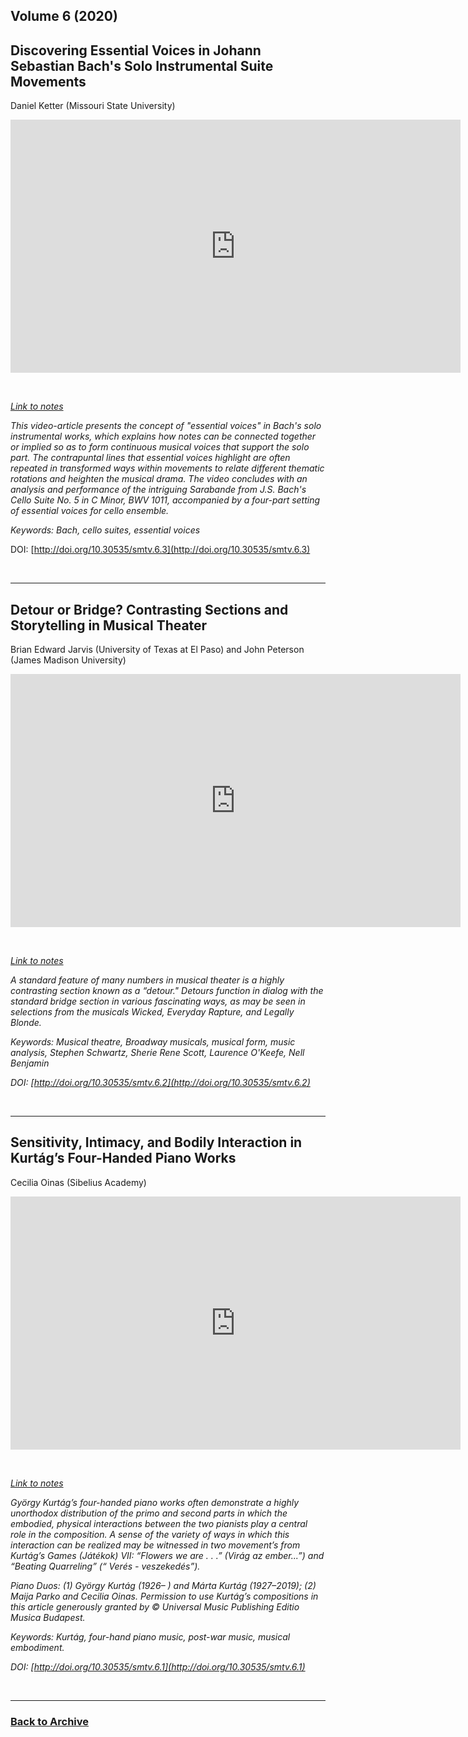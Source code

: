 ## Volume 6 (2020)

## Discovering Essential Voices in Johann Sebastian Bach's Solo Instrumental Suite Movements
Daniel Ketter (Missouri State University)

<div class="intrinsic-container intrinsic-container-16x9">
<center><iframe src="https://player.vimeo.com/video/426253701?title=0&byline=0&portrait=0" width="720" height="405" frameborder="0" allow="autoplay; fullscreen" allowfullscreen></iframe></center>
</div><p>&nbsp;</p>

*[Link to notes](http://www.smt-v.org/bibliographies/6_3_Ketter.pdf)*

*This video-article presents the concept of "essential voices" in Bach's solo instrumental works, which explains how notes can be connected together or implied so as to form continuous musical voices that support the solo part. The contrapuntal lines that essential voices highlight are often repeated in transformed ways within movements to relate different thematic rotations and heighten the musical drama. The video concludes with an analysis and performance of the intriguing Sarabande from J.S. Bach's Cello Suite No. 5 in C Minor, BWV 1011, accompanied by a four-part setting of essential voices for cello ensemble.*

*Keywords: Bach, cello suites, essential voices*

DOI: [http://doi.org/10.30535/smtv.6.3](http://doi.org/10.30535/smtv.6.3)

<p>&nbsp;</p>
<hr>

## Detour or Bridge? Contrasting Sections and Storytelling in Musical Theater
Brian Edward Jarvis (University of Texas at El Paso) and John Peterson (James Madison University)

<div class="intrinsic-container intrinsic-container-16x9">
<center><iframe src="https://player.vimeo.com/video/381208367?title=0&byline=0&portrait=0" width="720" height="405" frameborder="0" allow="autoplay; fullscreen" allowfullscreen></iframe></center>
</div><p>&nbsp;</p>

*[Link to notes](http://www.smt-v.org/bibliographies/6_2_JarvisPeterson.pdf)*

*A standard feature of many numbers in musical theater is a highly contrasting section known as a “detour." Detours function in dialog with the standard bridge section in various fascinating ways, as may be seen in selections from the musicals Wicked, Everyday Rapture, and Legally Blonde.*

*Keywords: Musical theatre, Broadway musicals, musical form, music analysis, Stephen Schwartz, Sherie Rene Scott, Laurence O'Keefe, Nell Benjamin*

*DOI: [http://doi.org/10.30535/smtv.6.2](http://doi.org/10.30535/smtv.6.2)*

<p>&nbsp;</p>
<hr>

## Sensitivity, Intimacy, and Bodily Interaction in Kurtág’s Four-Handed Piano Works
Cecilia Oinas (Sibelius Academy)

<div class="intrinsic-container intrinsic-container-16x9">
<center><iframe src="https://player.vimeo.com/video/357104045?title=0&byline=0&portrait=0" width="720" height="405" frameborder="0" allow="autoplay; fullscreen" allowfullscreen></iframe></center>
</div><p>&nbsp;</p>

*[Link to notes](http://www.smt-v.org/bibliographies/6_1_Oinas.pdf)*

*György Kurtág’s four-handed piano works often demonstrate a highly unorthodox distribution of the primo and second parts in which the embodied, physical interactions between the two pianists play a central role in the composition. A sense of the variety of ways in which this interaction can be realized may be witnessed in two movement’s from Kurtág’s Games (Játékok) VII: “Flowers we are . . .” (Virág az ember...”) and “Beating Quarreling” (“ Verés - veszekedés”).*

*Piano Duos: (1) György Kurtág (1926– ) and Márta Kurtág (1927–2019); (2) Maija Parko and Cecilia Oinas. Permission to use Kurtág’s compositions in this article generously granted by © Universal Music Publishing Editio Musica Budapest.*
 
*Keywords: Kurtág, four-hand piano music, post-war music, musical embodiment.*

*DOI: [http://doi.org/10.30535/smtv.6.1](http://doi.org/10.30535/smtv.6.1)*

<p>&nbsp;</p>
<hr>

### [Back to Archive](index.md)
